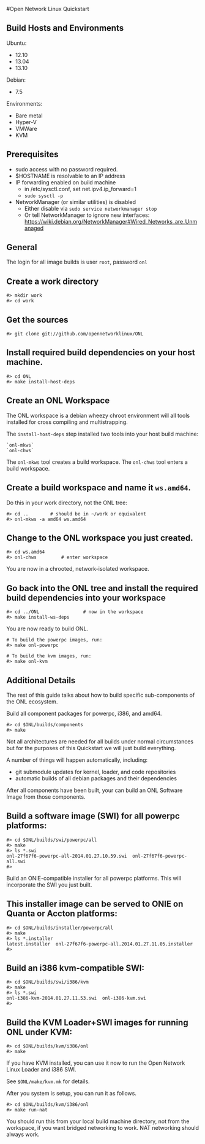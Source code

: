 #Open Network Linux Quickstart


Build Hosts and Environments
------------------------------------------------------------
Ubuntu:
- 12.10
- 13.04
- 13.10

Debian:
- 7.5

Environments:
* Bare metal
* Hyper-V
* VMWare
* KVM

Prerequisites
------------------------------------------------------------

- sudo access with no password required.
- $HOSTNAME is resolvable to an IP address
- IP forwarding enabled on build machine
    * in /etc/sysctl.conf, set net.ipv4.ip_forward=1
    * `sudo sysctl -p`
- NetworkManager (or similar utilities) is disabled
    * Either disable via `sudo service networkmanager stop`
    * Or tell NetworkManager to ignore new interfaces:
        https://wiki.debian.org/NetworkManager#Wired_Networks_are_Unmanaged

General
------------------------------------------------------------
The login for all image builds is user `root`, password `onl`

Create a work directory
------------------------------------------------------------
    #> mkdir work
    #> cd work

Get the sources
------------------------------------------------------------
    #> git clone git://github.com/opennetworklinux/ONL

Install required build dependencies on your host machine.
------------------------------------------------------------
    #> cd ONL
    #> make install-host-deps

Create an ONL Workspace
------------------------------------------------------------

The ONL workspace is a debian wheezy chroot environment
will all tools installed for cross compiling and
multistrapping.

The `install-host-deps` step installed two tools into your
host build machine:

    `onl-mkws`
    `onl-chws`

The `onl-mkws` tool creates a build workspace.
The `onl-chws` tool enters a build workspace.

Create a build workspace and name it `ws.amd64`.
------------------------------------------------------------
Do this in your work directory, not the ONL tree:

    #> cd ..        # should be in ~/work or equivalent
    #> onl-mkws -a amd64 ws.amd64

Change to the ONL workspace you just created.
------------------------------------------------------------
    #> cd ws.amd64
    #> onl-chws         # enter workspace

You are now in a chrooted, network-isolated workspace.

Go back into the ONL tree and install the required build dependencies into your workspace
------------------------------------------------------------
    #> cd ../ONL                # now in the workspace
    #> make install-ws-deps


You are now ready to build ONL.

    # To build the powerpc images, run:
    #> make onl-powerpc

    # To build the kvm images, run:
    #> make onl-kvm

Additional Details
----------------------------------------------------------

The rest of this guide talks about how to build specific 
sub-components of the ONL ecosystem.

Build all component packages for powerpc, i386, and amd64.

    #> cd $ONL/builds/components
    #> make

Not all architectures are needed for all builds under
normal circumstances but for the purposes of this Quickstart
we will just build everything.

A number of things will happen automatically, including:
- git submodule updates for kernel, loader, and code repositories
- automatic builds of all debian packages and their dependencies

After all components have been built, your can build an ONL
Software Image from those components.

Build a software image (SWI) for all powerpc platforms:
------------------------------------------------------------
    #> cd $ONL/builds/swi/powerpc/all
    #> make
    #> ls *.swi
    onl-27f67f6-powerpc-all-2014.01.27.10.59.swi  onl-27f67f6-powerpc-all.swi
    #>

Build an ONIE-compatible installer for all powerpc platforms.
This will incorporate the SWI you just built.

This installer image can be served to ONIE on Quanta or Accton platforms:
------------------------------------------------------------
    #> cd $ONL/builds/installer/powerpc/all
    #> make
    #> ls *.installer
    latest.installer  onl-27f67f6-powerpc-all.2014.01.27.11.05.installer
    #>

Build an i386 kvm-compatible SWI:
------------------------------------------------------------
    #> cd $ONL/builds/swi/i386/kvm
    #> make
    #> ls *.swi
    onl-i386-kvm-2014.01.27.11.53.swi  onl-i386-kvm.swi
    #>

Build the KVM Loader+SWI images for running ONL under KVM:
------------------------------------------------------------
    #> cd $ONL/builds/kvm/i386/onl
    #> make

If you have KVM installed, you can use it now to run
the Open Network Linux Loader and i386 SWI.

See `$ONL/make/kvm.mk` for details.

After you system is setup, you can run it as follows.

    #> cd $ONL/builds/kvm/i386/onl
    #> make run-nat

You should run this from your local build machine directory,
not from the workspace, if you want bridged networking to work.
NAT networking should always work.
